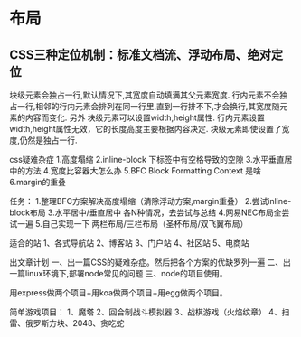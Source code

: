 布局
====================

CSS三种定位机制：标准文档流、浮动布局、绝对定位
--------------------

块级元素会独占一行,默认情况下,其宽度自动填满其父元素宽度.
行内元素不会独占一行,相邻的行内元素会排列在同一行里,直到一行排不下,才会换行,其宽度随元素的内容而变化. 另外
块级元素可以设置width,height属性.
行内元素设置width,height属性无效，它的长度高度主要根据内容决定.
块级元素即使设置了宽度,仍然是独占一行.

css疑难杂症
1.高度塌缩
2.inline-block  下标签中有空格导致的空隙
3.水平垂直居中的方法
4.宽度比容器大怎么办
5.BFC Block Formatting Context 是啥
6.margin的重叠

任务：
1.整理BFC方案解决高度塌缩（清除浮动方案,margin重叠）
2.尝试inline-block布局
3.水平居中/垂直居中  各N种情况，去尝试与总结
4.网易NEC布局全尝试一遍
5.自己实现一下 两栏布局/三栏布局（圣杯布局/双飞翼布局）


适合的站
1、各式导航站
2、博客站
3、门户站
4、社区站
5、电商站

出文章计划
一、出一篇CSS的疑难杂症。然后把各个方案的优缺罗列一遍
二、出一篇linux环境下,部署node常见的问题
三、node的项目使用。

用express做两个项目+用koa做两个项目+用egg做两个项目。

简单游戏项目：
1、魔塔
2、回合制战斗模拟器
3、战棋游戏（火焰纹章）
4、扫雷、俄罗斯方块、2048、贪吃蛇